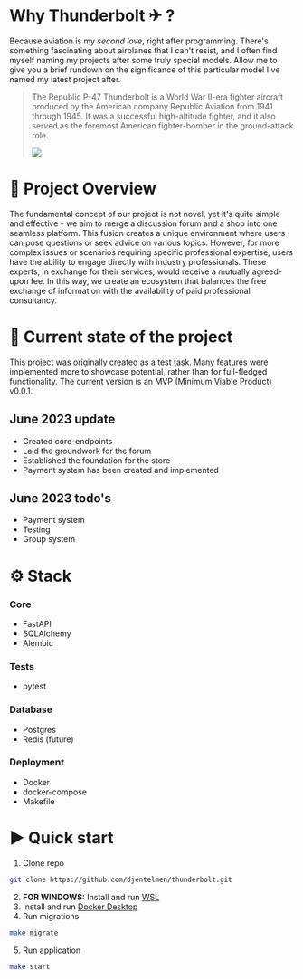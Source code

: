 # Why Thunderbolt ✈ ? 
Because aviation is my _second love_, right after programming. There's something fascinating about airplanes that I can't resist, and I often find myself naming my projects after some truly special models. Allow me to give you a brief rundown on the significance of this particular model I've named my latest project after.
>The Republic P-47 Thunderbolt is a World War II-era fighter aircraft produced by the American company Republic Aviation from 1941 through 1945. It was a successful high-altitude fighter, and it also served as the foremost American fighter-bomber in the ground-attack role.
>
>![](https://upload.wikimedia.org/wikipedia/commons/thumb/0/07/P47_Thunderbolt_-_Chino_2014_%28cropped%29.jpg/300px-P47_Thunderbolt_-_Chino_2014_%28cropped%29.jpg)

# 🔎 Project Overview
The fundamental concept of our project is not novel, yet it's quite simple and effective - we aim to merge a discussion forum and a shop into one seamless platform. This fusion creates a unique environment where users can pose questions or seek advice on various topics. However, for more complex issues or scenarios requiring specific professional expertise, users have the ability to engage directly with industry professionals. These experts, in exchange for their services, would receive a mutually agreed-upon fee. In this way, we create an ecosystem that balances the free exchange of information with the availability of paid professional consultancy.

# 💾 Current state of the project

This project was originally created as a test task. Many features were implemented more to showcase potential, rather than for full-fledged functionality. The current version is an MVP (Minimum Viable Product) v0.0.1.

## June 2023 update
- Created core-endpoints
- Laid the groundwork for the forum
- Established the foundation for the store
- Payment system has been created and implemented

## June 2023 todo's
- Payment system
- Testing
- Group system

# ⚙️ Stack
### Core
- FastAPI
- SQLAlchemy
- Alembic

### Tests
- pytest

### Database
- Postgres
- Redis (future)

### Deployment
- Docker
- docker-compose
- Makefile

# ▶️ Quick start

1. Clone repo
  ```bash
  git clone https://github.com/djentelmen/thunderbolt.git
  ```
2. __FOR WINDOWS:__ Install and run [WSL](https://learn.microsoft.com/en-us/windows/wsl/install) 
3. Install and run [Docker Desktop](https://www.docker.com/products/docker-desktop/)
4. Run migrations
```bash
make migrate
```
5. Run application
```bash
make start
```
